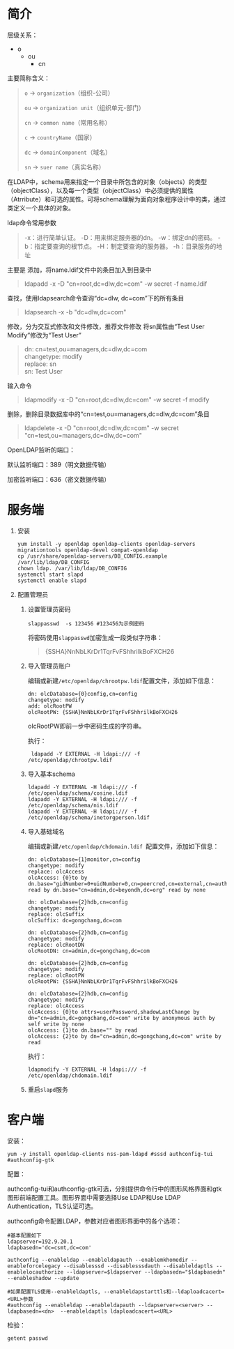 # 简介

层级关系：

- o
  - ou
    - cn

主要简称含义：

> `o` -> `organization`（组织-公司）
>
> `ou` -> `organization unit`（组织单元-部门）
>
> `cn` -> `common name`（常用名称）
>
> `c` -> `countryName`（国家）
>
> `dc` -> `domainComponent`（域名）
>
> `sn` -> `suer name`（真实名称）



在LDAP中，schema用来指定一个目录中所包含的对象（objects）的类型（objectClass），以及每一个类型（objectClass）中必须提供的属性（Atrribute）和可选的属性。可将schema理解为面向对象程序设计中的类，通过类定义一个具体的对象。

ldap命令常用参数

> -x：进行简单认证。
> -D：用来绑定服务器的dn。
> -w：绑定dn的密码。
> -b：指定要查询的根节点。 
> -H：制定要查询的服务器。
> -h：目录服务的地址

主要是
添加，将name.ldif文件中的条目加入到目录中

> ldapadd -x -D "cn=root,dc=dlw,dc=com" -w secret -f name.ldif

查找，使用ldapsearch命令查询“dc=dlw, dc=com”下的所有条目

> ldapsearch -x -b "dc=dlw,dc=com" 

修改，分为交互式修改和文件修改，推荐文件修改
将sn属性由“Test User Modify”修改为“Test User”

> dn: cn=test,ou=managers,dc=dlw,dc=com  
> changetype: modify  
> replace: sn  
> sn: Test User

输入命令

> ldapmodify -x -D "cn=root,dc=dlw,dc=com" -w secret -f modify  

删除，删除目录数据库中的“cn=test,ou=managers,dc=dlw,dc=com”条目

> ldapdelete -x -D "cn=root,dc=dlw,dc=com" -w secret "cn=test,ou=managers,dc=dlw,dc=com"  

OpenLDAP监听的端口：

   默认监听端口：389（明文数据传输）

   加密监听端口：636（密文数据传输）

# 服务端

1. 安装

   ```shell
   yum install -y openldap openldap-clients openldap-servers migrationtools openldap-devel compat-openldap
   cp /usr/share/openldap-servers/DB_CONFIG.example /var/lib/ldap/DB_CONFIG
   chown ldap. /var/lib/ldap/DB_CONFIG
   systemctl start slapd
   systemctl enable slapd
   ```

2. 配置管理员

   1. 设置管理员密码

      ```shell
      slappasswd  -s 123456 #123456为示例密码
      ```

      将密码使用`slappasswd`加密生成一段类似字符串：

      > {SSHA}NnNbLKrDr1TqrFvFShhrilkBoFXCH26

   2. 导入管理员账户

      编辑或新建`/etc/openldap/chrootpw.ldif`配置文件，添加如下信息：

      ```shell
      dn: olcDatabase={0}config,cn=config
      changetype: modify
      add: olcRootPW
      olcRootPW: {SSHA}NnNbLKrDr1TqrFvFShhrilkBoFXCH26
      ```

      olcRootPW即前一步中密码生成的字符串。

      执行：

      ```shell
       ldapadd -Y EXTERNAL -H ldapi:/// -f /etc/openldap/chrootpw.ldif
      ```

   3. 导入基本schema

      ```shell
      ldapadd -Y EXTERNAL -H ldapi:/// -f /etc/openldap/schema/cosine.ldif
      ldapadd -Y EXTERNAL -H ldapi:/// -f /etc/openldap/schema/nis.ldif
      ldapadd -Y EXTERNAL -H ldapi:/// -f /etc/openldap/schema/inetorgperson.ldif
      ```

   4. 导入基础域名

      编辑或新建`/etc/openldap/chdomain.ldif `配置文件，添加如下信息：

      ```shell
      dn: olcDatabase={1}monitor,cn=config
      changetype: modify
      replace: olcAccess
      olcAccess: {0}to by dn.base="gidNumber=0+uidNumber=0,cn=peercred,cn=external,cn=auth" read by dn.base="cn=admin,dc=beyondh,dc=org" read by none
      
      dn: olcDatabase={2}hdb,cn=config
      changetype: modify
      replace: olcSuffix
      olcSuffix: dc=gongchang,dc=com
      
      dn: olcDatabase={2}hdb,cn=config
      changetype: modify
      replace: olcRootDN
      olcRootDN: cn=admin,dc=gongchang,dc=com
      
      dn: olcDatabase={2}hdb,cn=config
      changetype: modify
      replace: olcRootPW
      olcRootPW: {SSHA}NnNbLKrDr1TqrFvFShhrilkBoFXCH26
      
      dn: olcDatabase={2}hdb,cn=config
      changetype: modify
      replace: olcAccess
      olcAccess: {0}to attrs=userPassword,shadowLastChange by dn="cn=admin,dc=gongchang,dc=com" write by anonymous auth by self write by none
      olcAccess: {1}to dn.base="" by read
      olcAccess: {2}to by dn="cn=admin,dc=gongchang,dc=com" write by read
      ```

      执行：

      ```shell
      ldapmodify -Y EXTERNAL -H ldapi:/// -f /etc/openldap/chdomain.ldif
      ```

   5. 重启`slapd`服务

      

# 客户端

安装：

```shell
yum -y install openldap-clients nss-pam-ldapd #sssd authconfig-tui #authconfig-gtk
```

配置：

authconfig-tui和authconfig-gtk可选，分别提供命令行中的图形风格界面和gtk图形前端配置工具。图形界面中需要选择Use LDAP和Use LDAP Authentication，TLS认证可选。

authconfig命令配置LDAP，参数对应者图形界面中的各个选项：

```shell
#基本配置如下
ldapserver=192.9.20.1
ldapbasedn='dc=csmt,dc=com'

authconfig --enableldap --enableldapauth --enablemkhomedir --enableforcelegacy --disablesssd --disablesssdauth --disableldaptls --enablelocauthorize --ldapserver=$ldapserver --ldapbasedn="$ldapbasedn" --enableshadow --update

#如果配置TLS使用--enableldaptls, --enableldapstarttls和--ldaploadcacert=<URL>参数
#authconfig --enableldap --enableldapauth --ldapserver=<server> --ldapbasedn=<dn>  --enableldaptls ldaploadcacert=<URL>
```

检验：

```shell
getent passwd
```

